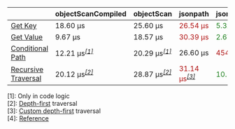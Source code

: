 | |objectScanCompiled|objectScan|jsonpath|jsonpathplus|jmespath|
|---|---|---|---|---|---|
|<a href="./test/comparison/suites/key.js">Get Key</a>|18.60 μs|25.60 μs|<span style="color:#b01414">26.54 μs</span>|<span style="color:#1f811f">5.32 μs</span>|<span style='color:#ff0000'>✘</span>|
|<a href="./test/comparison/suites/value.js">Get Value</a>|9.67 μs|18.57 μs|<span style="color:#b01414">30.39 μs</span>|<span style="color:#1f811f">2.67 μs</span>|5.25 μs|
|<a href="./test/comparison/suites/condition.js">Conditional Path</a>|12.21 μs<i><sup><a href="#timing_ref_1">[1]</a></sup></i>|20.29 μs<i><sup><a href="#timing_ref_1">[1]</a></sup></i>|26.60 μs|<span style="color:#b01414">454.71 μs</span>|<span style="color:#1f811f">5.64 μs</span>|
|<a href="./test/comparison/suites/recursive.js">Recursive Traversal</a>|20.12 μs<i><sup><a href="#timing_ref_2">[2]</a></sup></i>|28.87 μs<i><sup><a href="#timing_ref_2">[2]</a></sup></i>|<span style="color:#b01414">31.14 μs<i><sup><a href="#timing_ref_3">[3]</a></sup></i></span>|<span style="color:#1f811f">10.18 μs<i><sup><a href="#timing_ref_3">[3]</a></sup></i></span>|<span style='color:#ff0000'>✘</span><i><sup><a href="#timing_ref_4">[4]</a></sup></i>|

<a id="timing_ref_1">[1]</a>:  Only in code logic<br>
<a id="timing_ref_2">[2]</a>:  [Depth-first](https://en.wikipedia.org/wiki/Tree_traversal#Depth-first_search) traversal<br>
<a id="timing_ref_3">[3]</a>:  [Custom depth-first](https://cs.stackexchange.com/questions/99440) traversal<br>
<a id="timing_ref_4">[4]</a>: [Reference](https://github.com/jmespath/jmespath.py/issues/110)<br>
